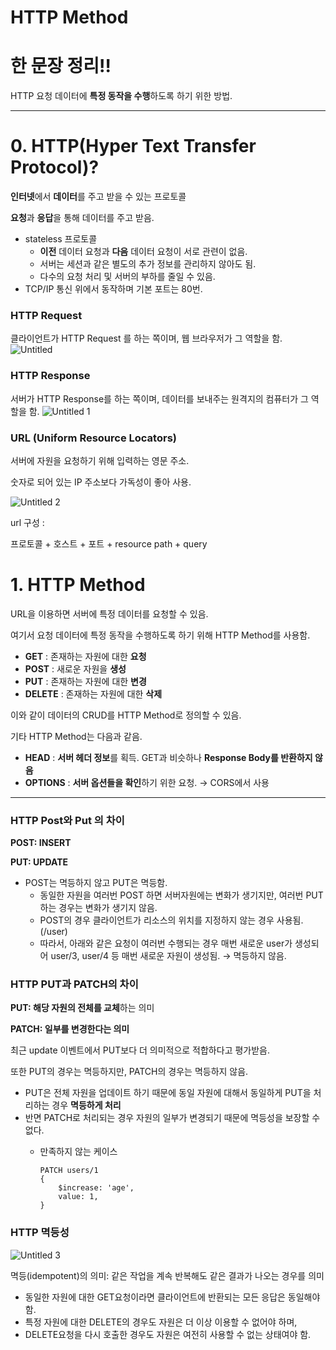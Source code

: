 # HTTP Method

# 한 문장 정리‼️

HTTP 요청 데이터에 **특정 동작을 수행**하도록 하기 위한 방법.

---

# 0. HTTP(Hyper Text Transfer Protocol)?

**인터넷**에서 **데이터**를 주고 받을 수 있는 프로토콜

**요청**과 **응답**을 통해 데이터를 주고 받음.

- stateless 프로토콜
    - **이전** 데이터 요청과 **다음** 데이터 요청이 서로 관련이 없음.
    - 서버는 세션과 같은 별도의 추가 정보를 관리하지 않아도 됨.
    - 다수의 요청 처리 및 서버의 부하를 줄일 수 있음.
- TCP/IP 통신 위에서 동작하며 기본 포트는 80번.

### HTTP Request

클라이언트가 HTTP Request 를 하는 쪽이며, 웹 브라우저가 그 역할을 함.
![Untitled](https://user-images.githubusercontent.com/42290273/116803749-5d405880-ab55-11eb-8e9d-26cb68aeaff3.png)

### HTTP Response

서버가 HTTP Response를 하는 쪽이며, 데이터를 보내주는 원격지의 컴퓨터가 그 역할을 함.
![Untitled 1](https://user-images.githubusercontent.com/42290273/116803758-64676680-ab55-11eb-94b9-d3d7222c596a.png)


### URL (Uniform Resource Locators)

서버에 자원을 요청하기 위해 입력하는 영문 주소.

숫자로 되어 있는 IP 주소보다 가독성이 좋아 사용.

![Untitled 2](https://user-images.githubusercontent.com/42290273/116803757-63ced000-ab55-11eb-9402-d98bff02f0c9.png)

url 구성 :

프로토콜 + 호스트 + 포트 + resource path + query

# 1. HTTP Method

URL을 이용하면 서버에 특정 데이터를 요청할 수 있음.

여기서 요청 데이터에 특정 동작을 수행하도록 하기 위해 HTTP Method를 사용함.

- **GET** : 존재하는 자원에 대한 **요청**
- **POST** : 새로운 자원을 **생성**
- **PUT** : 존재하는 자원에 대한 **변경**
- **DELETE** : 존재하는 자원에 대한 **삭제**

이와 같이 데이터의 CRUD를 HTTP Method로 정의할 수 있음.

기타 HTTP Method는 다음과 같음.

- **HEAD** : **서버 헤더 정보**를 획득. GET과 비슷하나 **Response Body를 반환하지 않음**
- **OPTIONS** : **서버 옵션들을 확인**하기 위한 요청. → CORS에서 사용

---

### HTTP Post와 Put 의 차이

**POST:  INSERT**

**PUT: UPDATE**

- POST는 멱등하지 않고 PUT은 멱등함.
    - 동일한 자원을 여러번 POST 하면 서버자원에는 변화가 생기지만, 여러번 PUT하는 경우는 변화가 생기지 않음.
    - POST의 경우 클라이언트가 리소스의 위치를 지정하지 않는 경우 사용됨. (/user)
    - 따라서, 아래와 같은 요청이 여러번 수행되는 경우 매번 새로운 user가 생성되어 user/3, user/4 등 매번 새로운 자원이 생성됨. → 멱등하지 않음.

### HTTP PUT과 PATCH의 차이

**PUT: 해당 자원의 전체를 교체**하는 의미

**PATCH: 일부를 변경한다는 의미**

최근 update 이벤트에서 PUT보다 더 의미적으로 적합하다고 평가받음. 

또한 PUT의 경우는 멱등하지만, PATCH의 경우는 멱등하지 않음.

- PUT은 전체 자원을 업데이트 하기 때문에 동일 자원에 대해서 동일하게 PUT을 처리하는 경우 **멱등하게 처리**
- 반면 PATCH로 처리되는 경우 자원의 일부가 변경되기 때문에 멱등성을 보장할 수 없다.
    - 만족하지 않는 케이스

        ```
        PATCH users/1
        {
            $increase: 'age',
            value: 1,
        }
        ```

### HTTP 멱등성
![Untitled 3](https://user-images.githubusercontent.com/42290273/116803752-616c7600-ab55-11eb-888b-86205cd887af.png)



멱등(idempotent)의 의미:  같은 작업을 계속 반복해도 같은 결과가 나오는 경우를 의미

- 동일한 자원에 대한 GET요청이라면 클라이언트에 반환되는 모든 응답은 동일해야 함.
- 특정 자원에 대한 DELETE의 경우도 자원은 더 이상 이용할 수 없어야 하며,
- DELETE요청을 다시 호출한 경우도 자원은 여전히 사용할 수 없는 상태여야 함.
